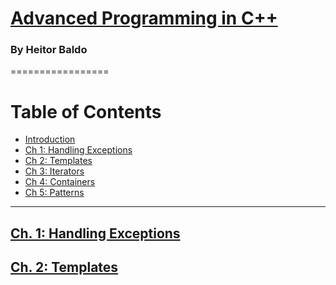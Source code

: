 # [Advanced Programming in C++](http://cyberneticsresearch.com/books.html)


### By Heitor Baldo

=================



Table of Contents
=================

  * [Introduction](#ch-1-)
  * [Ch 1: Handling Exceptions](#ch-2-)
  * [Ch 2: Templates](#ch-2-)
  * [Ch 3: Iterators](#ch-2-)
  * [Ch 4: Containers](#ch-2-)
  * [Ch 5: Patterns](#ch-2-)
  

---

## [Ch. 1: Handling Exceptions]()

## [Ch. 2: Templates]()
